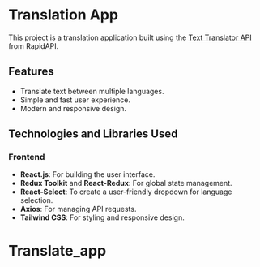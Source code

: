 # Translation App

This project is a translation application built using the [Text Translator API](https://rapidapi.com/dickyagustin/api/text-translator2) from RapidAPI.

## Features

- Translate text between multiple languages.
- Simple and fast user experience.
- Modern and responsive design.

## Technologies and Libraries Used

### Frontend

- **React.js**: For building the user interface.
- **Redux Toolkit** and **React-Redux**: For global state management.
- **React-Select**: To create a user-friendly dropdown for language selection.
- **Axios**: For managing API requests.
- **Tailwind CSS**: For styling and responsive design.
# Translate_app
